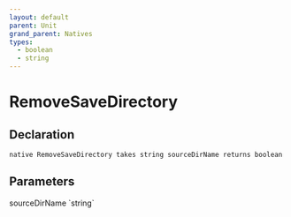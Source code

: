 ```yaml
---
layout: default
parent: Unit
grand_parent: Natives
types:
  - boolean
  - string
---
```


# RemoveSaveDirectory

## Declaration

```
native RemoveSaveDirectory takes string sourceDirName returns boolean
```

## Parameters
<dl>
  <dt>sourceDirName `string`</dt>
  <dd></dd>
</dl>